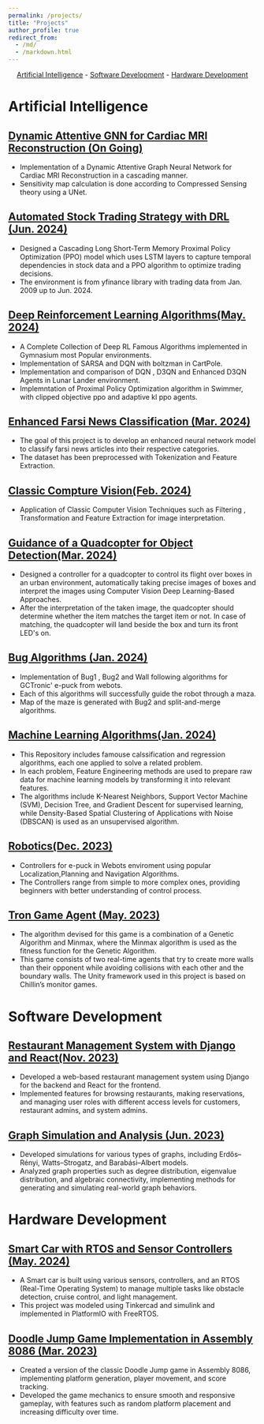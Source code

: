 ```yaml
---
permalink: /projects/
title: "Projects"
author_profile: true
redirect_from: 
  - /md/
  - /markdown.html
---
```

<p align="center">
  <a href="#ai-projects">Artificial Intelligence</a> - 
  <a href="#software-projects">Software Development</a> - 
  <a href="#hardware-projects">Hardware Development</a>
</p>


# Artificial Intelligence

## [Dynamic Attentive GNN for Cardiac MRI Reconstruction (On Going)](https://github.com/negarhonarvar/DynamicAttentiveGNNforCMRIRecon)

* Implementation of a Dynamic Attentive Graph Neural Network for Cardiac MRI Reconstruction in a cascading manner.
* Sensitivity map calculation is done according to Compressed Sensing theory using a UNet.

## [Automated Stock Trading Strategy with DRL (Jun. 2024)](https://github.com/negarhonarvar/StockTrading_DRL)

* Designed a Cascading Long Short-Term Memory Proximal Policy Optimization (PPO) model which uses LSTM
layers to capture temporal dependencies in stock data and a PPO algorithm to optimize trading decisions.
* The environment is from yfinance library with trading data from Jan. 2009 up to Jun. 2024.

## [Deep Reinforcement Learning Algorithms(May. 2024)](https://github.com/negarhonarvar/DeepReinforcementLearning)

* A Complete Collection of Deep RL Famous Algorithms implemented in Gymnasium most Popular environments.
* Implementation of SARSA and DQN with boltzman in CartPole.
* Implementation and comparison of DQN , D3QN and Enhanced D3QN Agents in Lunar Lander environment.
* Implemntation of Proximal Policy Optimization algorithm in Swimmer, with clipped objective ppo and adaptive kl ppo agents.


## [Enhanced Farsi News Classification (Mar. 2024)](https://github.com/negarhonarvar/Enhanced-News-Classification-On-Large-Dataset)

 * The goal of this project is to develop an enhanced neural network model to classify farsi news articles into their respective categories.
 * The dataset has been preprocessed with Tokenization and Feature Extraction.

## [Classic Compture Vision(Feb. 2024)](https://github.com/negarhonarvar/Computer-Vision/blob/main/README.md)

* Application of Classic Computer Vision Techniques such as Filtering , Transformation and Feature Extraction for image interpretation.

## [Guidance of a Quadcopter for Object Detection(Mar. 2024)](https://github.com/negarhonarvar/Guidance-of-a-Quadcopter-for-Object-Detection)

* Designed a controller for a quadcopter to control its flight over boxes in an urban environment, automatically taking precise images of boxes and interpret the images using Computer Vision Deep Learning-Based Approaches.
* After the interpretation of the taken image, the quadcopter should determine whether the item matches the target item or not. In case of matching, the quadcopter will land beside the box and turn its front LED's on.


## [Bug Algorithms (Jan. 2024)](https://github.com/negarhonarvar/Bug-Algorithms)

* Implementation of Bug1 , Bug2 and Wall following algorithms for GCTronic' e-puck from webots.
* Each of this algorithms will successfully guide the robot through a maza.
* Map of the maze is generated with Bug2 and split-and-merge algorithms.

## [Machine Learning Algorithms(Jan. 2024)](https://github.com/negarhonarvar/Machine-Learning)

* This Repository includes famouse calssification and regression algorithms, each one applied to solve a related problem.
* In each problem, Feature Engineering methods are used to prepare raw data for machine learning models by transforming it into relevant features.
* The algorithms include K-Nearest Neighbors, Support Vector Machine (SVM), Decision Tree, and Gradient Descent for supervised learning, while Density-Based Spatial Clustering of Applications with Noise (DBSCAN) is used as an unsupervised algorithm.
  

## [Robotics(Dec. 2023)](https://github.com/negarhonarvar/Robatics)

* Controllers for e-puck in Webots enviroment using popular Localization,Planning and Navigation Algorithms.
* The Controllers range from simple to more complex ones, providing beginners with better understanding of control process.

## [Tron Game Agent (May. 2023)](https://github.com/negarhonarvar/TronGame)

* The algorithm devised for this game is a combination of a Genetic Algorithm and Minmax, where the Minmax
algorithm is used as the fitness function for the Genetic Algorithm.
* This game consists of two real-time agents that try to create more walls than their opponent while avoiding
collisions with each other and the boundary walls. The Unity framework used in this project is based on Chillin’s monitor games.


# Software Development 

## [Restaurant Management System with Django and React(Nov. 2023)](https://github.com/negarhonarvar/Restaurant-Management)

* Developed a web-based restaurant management system using Django for the backend and React for the frontend.
* Implemented features for browsing restaurants, making reservations, and managing user roles with different access levels for customers, restaurant admins, and system admins.

## [Graph Simulation and Analysis (Jun. 2023)](https://github.com/negarhonarvar/Graph_Simulation)

* Developed simulations for various types of graphs, including Erdős–Rényi, Watts–Strogatz, and Barabási–Albert models.
* Analyzed graph properties such as degree distribution, eigenvalue distribution, and algebraic connectivity, implementing methods for generating and simulating real-world graph behaviors.

# Hardware Development

## [Smart Car with RTOS and Sensor Controllers (May. 2024)](https://github.com/negarhonarvar/Smart-car-Embedded-System)

* A Smart car is built using various sensors, controllers, and an RTOS (Real-Time Operating System) to manage multiple tasks like obstacle detection, cruise control, and light management.
* This project was modeled using Tinkercad and simulink and implemented in PlatformIO with FreeRTOS.

## [Doodle Jump Game Implementation in Assembly 8086 (Mar. 2023)](https://github.com/negarhonarvar/DoodleJump)

* Created a version of the classic Doodle Jump game in Assembly 8086, implementing platform generation, player movement, and score tracking.
* Developed the game mechanics to ensure smooth and responsive gameplay, with features such as random platform placement and increasing difficulty over time.

